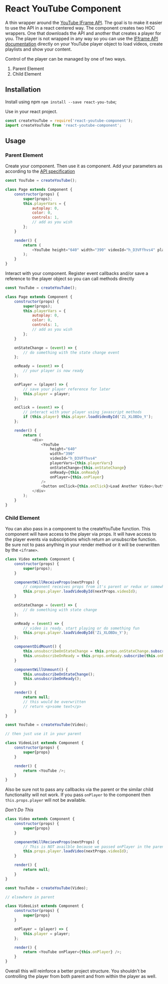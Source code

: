 # React YouTube Component

A thin wrapper around the [YouTube IFrame API](https://developers.google.com/youtube/iframe_api_reference). The goal is to make it easier to use the API in a react centered way. The component creates two HOC wrappers. One that downloads the API and another that creates a player for you. The player is not wrapped in any way so you can use the [IFframe API documentation](https://developers.google.com/youtube/iframe_api_reference) directly on your YouTube player object to load videos, create playlists and show your content.

Control of the player can be managed by one of two ways.

1.  Parent Element
2.  Child Element

## Installation

Install using npm `npm install --save react-you-tube`;

Use in your react project.

```js
const createYouTube = require('react-youtube-component');
import createYouTube from 'react-youtube-component';
```

## Usage

### Parent Element

Create your component. Then use it as component. Add your parameters as according to the [API specification](https://developers.google.com/youtube/player_parameters)

```js
const YouTube = createYouTube();

class Page extends Component {
    constructor(props) {
        super(props);
        this.playerVars = {
            autoplay: 0,
            color: 0,
            controls: 1,
            // add as you wish
        };
    }

    render() {
        return (
            <YouTube height="640" width="390" videoId="h_D3VFfhvs4" playerVars={this.playerVars} />
        );
    }
}
```

Interact with your component. Register event callbacks and/or save a reference to the player object so you can call methods directly

```js
const YouTube = createYouTube();

class Page extends Component {
    constructor(props) {
        super(props);
        this.playerVars = {
            autoplay: 0,
            color: 0,
            controls: 1,
            // add as you wish
        };
    }

    onStateChange = (event) => {
        // do something with the state change event
    };

    onReady = (event) => {
        // your player is now ready
    };

    onPlayer = (player) => {
        // save your player reference for later
        this.player = player;
    };

    onClick = (event) => {
        // interact with your player using javascript methods
        if (this.player) this.player.loadVideoById('Zi_XLOBDo_Y');
    };

    render() {
        return (
            <div>
                <YouTube
                    height="640"
                    width="390"
                    videoId="h_D3VFfhvs4"
                    playerVars={this.playerVars}
                    onStateChange={this.onStateChange}
                    onReady={this.onReady}
                    onPlayer={this.onPlayer}
                />
                <button onClick={this.onClick}>Load Another Video</button>
            </div>
        );
    }
}
```

### Child Element

You can also pass in a component to the createYouTube function. This component will have access to the player via props. It will have access to the player events via subscriptions which return an unsubscribe function. Be sure not to pass anything in your render method or it will be overwritten by the `<iframe>`.

```js
class Video extends Component {
	constructor(props) {
		super(props);
	}

	componentWillReceiveProps(nextProps) {
		// component receives props from it's parent or redux or somewhere
		this.props.player.loadVideoById(nextProps.videoId);
	}

	onStateChange = (event) => {
		// do something with state change
	};

	onReady = (event) => {
		// video is ready. start playing or do something fun
		this.props.player.loadVideoById('Zi_XLOBDo_Y');
	};

	componentDidMount() {
		this.unsubscribeOnStateChange = this.props.onStateChange.subscribe(this.onStateChange);
		this.unsubscribeOnReady = this.props.onReady.subscribe(this.onReady);
	}

	componentWillUnmount() {
		this.unsubscribeOnStateChange();
		this.unsubscribeOnReady();
	}

	render() {
		return null;
		// this would be overwritten
		// return <p>some text</p>
	}
}

const YouTube = createYouTube(Video);

// then just use it in your parent

class VideoList extends Component {
	constructor(props) {
		super{props}
	}

	render() {
		return <YouTube />;
	}
}
```

Also be sure not to pass any callbacks via the parent or the similar child functionality will not work. If you pass `onPlayer` to the component then `this.props.player` will not be available.

_Don't Do This_

```js
class Video extends Component {
	constructor(props) {
		super{props}
	}

	componentWillRecieveProps(nextProps) {
		// This is NOT availble because we passed onPlayer in the parent component below
		this.props.player.loadVideo(nextProps.videoId);
	}

	render() {
		return null;
	}
}

const YouTube = createYouTube(Video);

// elsewhere in parent

class VideoList extends Component {
	constructor(props) {
		super{props}
	}

	onPlayer = (player) => {
		this.player = player;
	};

	render() {
		return <YouTube onPlayer={this.onPlayer} />;
	}
}
```

Overall this will reinforce a better project structure. You shouldn't be controlling the player from both parent and from within the player as well.
